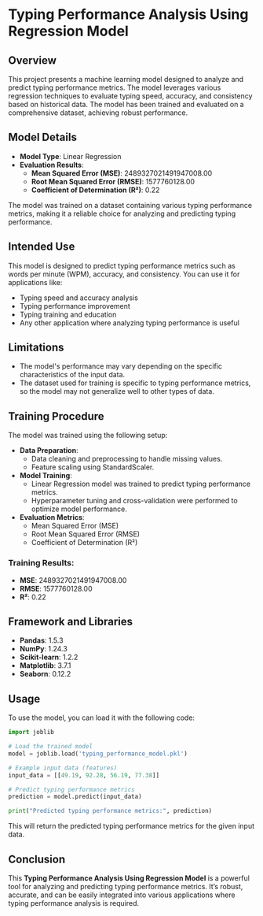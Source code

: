 # Typing Performance Analysis Using Regression Model

## Overview

This project presents a machine learning model designed to analyze and predict typing performance metrics. The model leverages various regression techniques to evaluate typing speed, accuracy, and consistency based on historical data. The model has been trained and evaluated on a comprehensive dataset, achieving robust performance.

## Model Details

- **Model Type**: Linear Regression
- **Evaluation Results**:
  - **Mean Squared Error (MSE)**: 2489327021491947008.00
  - **Root Mean Squared Error (RMSE)**: 1577760128.00
  - **Coefficient of Determination (R²)**: 0.22

The model was trained on a dataset containing various typing performance metrics, making it a reliable choice for analyzing and predicting typing performance.

## Intended Use

This model is designed to predict typing performance metrics such as words per minute (WPM), accuracy, and consistency. You can use it for applications like:
- Typing speed and accuracy analysis
- Typing performance improvement
- Typing training and education
- Any other application where analyzing typing performance is useful

## Limitations

- The model's performance may vary depending on the specific characteristics of the input data.
- The dataset used for training is specific to typing performance metrics, so the model may not generalize well to other types of data.

## Training Procedure

The model was trained using the following setup:

- **Data Preparation**:
  - Data cleaning and preprocessing to handle missing values.
  - Feature scaling using StandardScaler.
- **Model Training**:
  - Linear Regression model was trained to predict typing performance metrics.
  - Hyperparameter tuning and cross-validation were performed to optimize model performance.
- **Evaluation Metrics**:
  - Mean Squared Error (MSE)
  - Root Mean Squared Error (RMSE)
  - Coefficient of Determination (R²)

### Training Results:
- **MSE**: 2489327021491947008.00
- **RMSE**: 1577760128.00
- **R²**: 0.22

## Framework and Libraries

- **Pandas**: 1.5.3
- **NumPy**: 1.24.3
- **Scikit-learn**: 1.2.2
- **Matplotlib**: 3.7.1
- **Seaborn**: 0.12.2

## Usage

To use the model, you can load it with the following code:

```python
import joblib

# Load the trained model
model = joblib.load('typing_performance_model.pkl')

# Example input data (features)
input_data = [[49.19, 92.28, 56.19, 77.38]]

# Predict typing performance metrics
prediction = model.predict(input_data)

print("Predicted typing performance metrics:", prediction)
```

This will return the predicted typing performance metrics for the given input data.

## Conclusion

This **Typing Performance Analysis Using Regression Model** is a powerful tool for analyzing and predicting typing performance metrics. It’s robust, accurate, and can be easily integrated into various applications where typing performance analysis is required.
